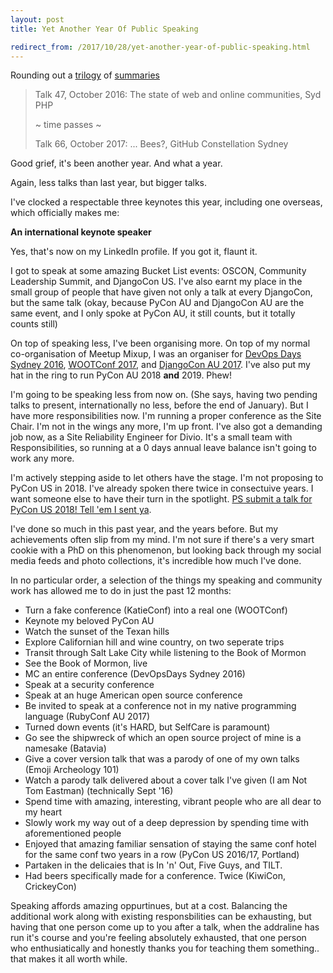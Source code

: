 ```yaml
---
layout: post
title: Yet Another Year Of Public Speaking

redirect_from: /2017/10/28/yet-another-year-of-public-speaking.html
---
```



Rounding out a [trilogy](http://glasnt.com/blog/2015/11/04/a-year-of-public-speaking.html) of [summaries](http://glasnt.com/blog/2016/10/24/another-year-of-public-speaking.html)

> Talk 47, October 2016: The state of web and online communities, Syd PHP
>
> ~ time passes ~
>
> Talk 66, October 2017: ... Bees?, GitHub Constellation Sydney


Good grief, it's been another year. And what a year. 

Again, less talks than last year, but bigger talks. 

I've clocked a respectable three keynotes this year, including one overseas, which officially makes me: 

**An international keynote speaker**

Yes, that's now on my LinkedIn profile. If you got it, flaunt it. 

I got to speak at some amazing Bucket List events: OSCON, Community Leadership Summit, and DjangoCon US. I've also earnt my place in the small group of people that have given not only a talk at every DjangoCon, but the same talk (okay, because PyCon AU and DjangoCon AU are the same event, and I only spoke at PyCon AU, it still counts, but it totally counts still)

On top of speaking less, I've been organising more. On top of my normal co-organisation of Meetup Mixup, I was an organiser for [DevOps Days Sydney 2016](https://www.devopsdays.org/events/2016-sydney/welcome/), [WOOTConf 2017](https://opensource.com/article/17/1/women-open-technology-miniconf), and [DjangoCon AU 2017](https://2017.djangocon.com.au). I've also put my hat in the ring to run PyCon AU 2018 **and** 2019. Phew!

I'm going to be speaking less from now on. (She says, having two pending talks to present, internationally no less, before the end of January). But I have more responsibilities now. I'm running a proper conference as the Site Chair. I'm not in the wings any more, I'm up front. I've also got a demanding job now, as a Site Reliability Engineer for Divio. It's a small team with Responsibilities, so running at a 0 days annual leave balance isn't going to work any more. 

I'm actively stepping aside to let others have the stage. I'm not proposing to PyCon US in 2018. I've already spoken there twice in consectuive years. I want someone else to have their turn in the spotlight. [PS submit a talk for PyCon US 2018! Tell 'em I sent ya](https://us.pycon.org/2018/speaking/talks/). 

I've done so much in this past year, and the years before. But my achievements often slip from my mind. I'm not sure if there's a very smart cookie with a PhD on this phenomenon, but looking back through my social media feeds and photo collections, it's incredible how much I've done. 

In no particular order, a selection of the things my speaking and community work has allowed me to do in just the past 12 months: 
 * Turn a fake conference (KatieConf) into a real one (WOOTConf)
 * Keynote my beloved PyCon AU 
 * Watch the sunset of the Texan hills
 * Explore Californian hill and wine country, on two seperate trips
 * Transit through Salt Lake City while listening to the Book of Mormon
 * See the Book of Mormon, live
 * MC an entire conference (DevOpsDays Sydney 2016)
 * Speak at a security conference
 * Speak at an huge American open source conference
 * Be invited to speak at a conference not in my native programming language (RubyConf AU 2017)
 * Turned down events (it's HARD, but SelfCare is paramount)
 * Go see the shipwreck of which an open source project of mine is a namesake (Batavia)
 * Give a cover version talk that was a parody of one of my own talks (Emoji Archeology 101)
 * Watch a parody talk delivered about a cover talk I've given (I am Not Tom Eastman) (technically Sept '16)
 * Spend time with amazing, interesting, vibrant people who are all dear to my heart
 * Slowly work my way out of a deep depression by spending time with aforementioned people
 * Enjoyed that amazing familiar sensation of staying the same conf hotel for the same conf two years in a row (PyCon US 2016/17, Portland)
 * Partaken in the delicaies that is In 'n' Out, Five Guys, and TILT. 
 * Had beers specifically made for a conference. Twice (KiwiCon, CrickeyCon)


Speaking affords amazing oppurtinues, but at a cost. Balancing the additional work along with existing responsbilities can be exhausting, but having that one person come up to you after a talk, when the addraline has run it's course and you're feeling absolutely exhausted, that one person who enthusiatically and honestly thanks you for teaching them something.. that makes it all worth while. 
